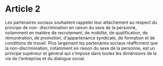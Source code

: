 # Article 2

  
Les partenaires sociaux souhaitent rappeler leur attachement au respect du principe de non- discrimination en raison du sexe de la personne, notamment en matière de recrutement, de mobilité, de qualification, de rémunération, de promotion, d'appartenance syndicale, de formation et de conditions de travail. Plus largement les partenaires sociaux réaffirment que la non-discrimination, notamment en raison du sexe de la personne, est un principe supérieur et général qui s'impose dans toutes les dimensions de la vie de l'entreprise et du dialogue social.

